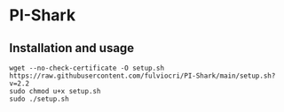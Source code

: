 # PI-Shark

## Installation and usage
```
wget --no-check-certificate -O setup.sh https://raw.githubusercontent.com/fulviocri/PI-Shark/main/setup.sh?v=2.2
sudo chmod u+x setup.sh
sudo ./setup.sh
```
